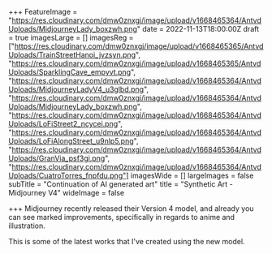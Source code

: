 +++
FeatureImage = "https://res.cloudinary.com/dmw0znxgj/image/upload/v1668465364/AntvdUploads/MidjourneyLady_boxzwh.png"
date = 2022-11-13T18:00:00Z
draft = true
imagesLarge = []
imagesReg = ["https://res.cloudinary.com/dmw0znxgj/image/upload/v1668465365/AntvdUploads/TrainStreetHanoi_jvzsyn.png", "https://res.cloudinary.com/dmw0znxgj/image/upload/v1668465365/AntvdUploads/SparklingCave_empyvt.png", "https://res.cloudinary.com/dmw0znxgj/image/upload/v1668465364/AntvdUploads/MidjourneyLadyV4_u3glbd.png", "https://res.cloudinary.com/dmw0znxgj/image/upload/v1668465364/AntvdUploads/MidjourneyLady_boxzwh.png", "https://res.cloudinary.com/dmw0znxgj/image/upload/v1668465364/AntvdUploads/LoFiStreet2_ncycei.png", "https://res.cloudinary.com/dmw0znxgj/image/upload/v1668465364/AntvdUploads/LoFiAlongStreet_u9nlp5.png", "https://res.cloudinary.com/dmw0znxgj/image/upload/v1668465364/AntvdUploads/GranVia_psf3gi.png", "https://res.cloudinary.com/dmw0znxgj/image/upload/v1668465364/AntvdUploads/CuatroTorres_fnpfdu.png"]
imagesWide = []
largeImages = false
subTitle = "Continuation of AI generated art"
title = "Synthetic Art - Midjourney V4"
wideImage = false

+++
Midjourney recently released their Version 4 model, and already you can see marked improvements, specifically in regards to anime and illustration.

This is some of the latest works that I've created using the new model.